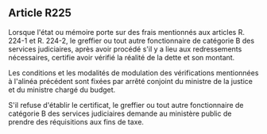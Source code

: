 Article R225
----
Lorsque l'état ou mémoire porte sur des frais mentionnés aux articles R. 224-1
et R. 224-2, le greffier ou tout autre fonctionnaire de catégorie B des services
judiciaires, après avoir procédé s'il y a lieu aux redressements nécessaires,
certifie avoir vérifié la réalité de la dette et son montant.

Les conditions et les modalités de modulation des vérifications mentionnées à
l'alinéa précédent sont fixées par arrêté conjoint du ministre de la justice et
du ministre chargé du budget.

S'il refuse d'établir le certificat, le greffier ou tout autre fonctionnaire de
catégorie B des services judiciaires demande au ministère public de prendre des
réquisitions aux fins de taxe.
